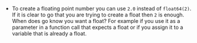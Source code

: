 - To create a floating point number you can use `2.0` instead of `float64(2)`. If it is clear to go that you are trying to create a float then `2` is enough. When does go know you want a float? For example if you use it as a parameter in a function call that expects a float or if you assign it to a variable that is already a float.
